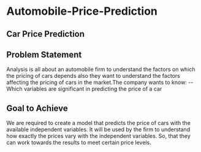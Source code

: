 # Automobile-Price-Prediction

## Car Price Prediction

## Problem Statement

Analysis is all about an automobile firm to understand the factors on which the pricing of cars depends also they want to understand the factors affecting the pricing of cars in the market.The company wants to know:
 -- Which variables are significant in predicting the price of a car
 
## Goal to Achieve

We are required to create a model that predicts the price of cars with the available independent variables. It will be used by the firm to understand how exactly the prices vary with the independent variables. So, that they can work towards the results to meet certain price levels.
